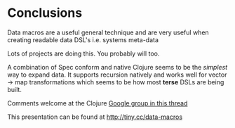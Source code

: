 # Conclusions

Data macros are a useful general technique and are very useful when creating readable data DSL's i.e. systems meta-data

Lots of projects are doing this. You probably will too.

A combination of Spec conform and native Clojure seems to be the _simplest_ way to expand data. It supports recursion natively and works well for vector -&gt; map transformations which seems to be how most **terse** DSLs are being built.

Comments welcome at the Clojure [Google group in this thread](https://groups.google.com/forum/#!topic/clojure/XJqm4LCGSk0)

This presentation can be found at http://tiny.cc/data-macros

